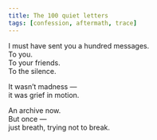 ```yaml
---
title: The 100 quiet letters
tags: [confession, aftermath, trace]
---
```


I must have sent you a hundred messages.  
To you.  
To your friends.  
To the silence.

It wasn’t madness —  
it was grief in motion.

An archive now.  
But once —  
just breath, trying not to break.

